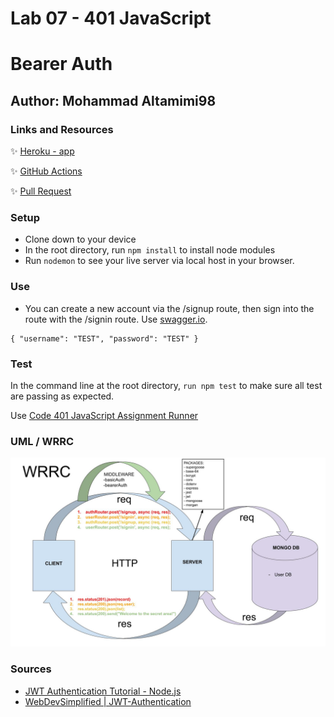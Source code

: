 # Lab 07 - 401 JavaScript

# Bearer Auth

## Author: Mohammad Altamimi98

### Links and Resources

✨ [Heroku - app](https://bearer-auth-mohammad.herokuapp.com/)

✨ [GitHub Actions](https://github.com/MohammadAltamimi98/bearer-auth/actions)

✨ [Pull Request](https://github.com/MohammadAltamimi98/bearer-auth/pull/2)

### Setup

- Clone down to your device
- In the root directory, run `npm install` to install node modules
- Run `nodemon` to see your live server via local host in your browser.

### Use

- You can create a new account via the /signup route, then sign into the route with the /signin route. Use [swagger.io](https://inspector.swagger.io/builder). 

```JS
{ "username": "TEST", "password": "TEST" }
```

### Test

In the command line at the root directory, `run npm test` to make sure all test are passing as expected.

Use [Code 401 JavaScript Assignment Runner](https://javascript-401.netlify.app/basic-auth)

### UML / WRRC

![WRRC](wrrcLab07.jpg)


### Sources

- [JWT Authentication Tutorial - Node.js](https://www.youtube.com/watch?v=mbsmsi7l3r4)
- [WebDevSimplified | JWT-Authentication](https://github.com/WebDevSimplified/JWT-Authentication)
